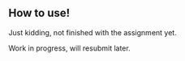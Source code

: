 ## How to use!

Just kidding, not finished with the assignment yet.

Work in progress, will resubmit later.

